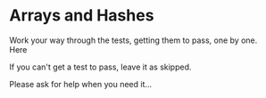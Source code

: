 # Arrays and Hashes

Work your way through the tests, getting them to pass, one by one.   
Here

If you can't get a test to pass, leave it as skipped. 

Please ask for help when you need it...




